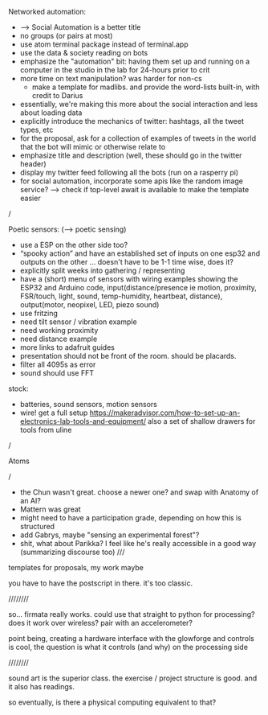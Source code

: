 Networked automation:
- --> Social Automation is a better title
- no groups (or pairs at most)
- use atom terminal package instead of terminal.app
- use the data & society reading on bots
- emphasize the "automation" bit: having them set up and running on a computer in the studio in the lab for 24-hours prior to crit
- more time on text manipulation? was harder for non-cs
    - make a template for madlibs. and provide the word-lists built-in, with credit to Darius
- essentially, we're making this more about the social interaction and less about loading data
- explicitly introduce the mechanics of twitter: hashtags, all the tweet types, etc
- for the proposal, ask for a collection of examples of tweets in the world that the bot will mimic or otherwise relate to
- emphasize title and description (well, these should go in the twitter header)
- display my twitter feed following all the bots (run on a rasperry pi)
- for social automation, incorporate some apis like the random image service?
--> check if top-level await is available to make the template easier

/

Poetic sensors: (--> poetic sensing)
- use a ESP on the other side too?
- “spooky action” and have an established set of inputs on one esp32 and outputs on the other ... doesn't have to be 1-1 time wise, does it?
- explicitly split weeks into gathering / representing
- have a (short) menu of sensors with wiring examples showing the ESP32 and Arduino code, input(distance/presence ie motion, proximity, FSR/touch, light, sound, temp-humidity, heartbeat, distance), output(motor, neopixel, LED, piezo sound)
- use fritzing
- need tilt sensor / vibration example
- need working proximity
- need distance example
- more links to adafruit guides
- presentation should not be front of the room. should be placards.
- filter all 4095s as error
- sound should use FFT

stock:
- batteries, sound sensors, motion sensors
- wire!
get a full setup
https://makeradvisor.com/how-to-set-up-an-electronics-lab-tools-and-equipment/
also a set of shallow drawers for tools from uline

/

Atoms




/

- the Chun wasn't great. choose a newer one? and swap with Anatomy of an AI?
- Mattern was great
- might need to have a participation grade, depending on how this is structured
- add Gabrys, maybe "sensing an experimental forest"?
- shit, what about Parikka? I feel like he's really accessible in a good way (summarizing discourse too)
///

templates for proposals, my work maybe


you have to have the postscript in there. it's too classic.


////////

so... firmata really works. could use that straight to python for processing? does it work over wireless? pair with an accelerometer?

point being, creating a hardware interface with the glowforge and controls is cool, the question is what it controls (and why) on the processing side


////////

sound art is the superior class. the exercise / project structure is good. and it also has readings.

so eventually, is there a physical computing equivalent to that?

